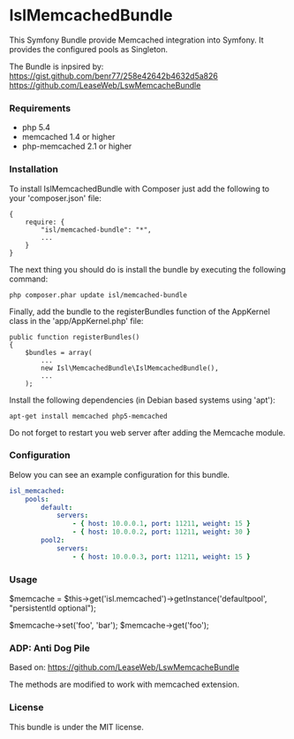 IslMemcachedBundle
==================

This Symfony Bundle provide Memcached integration into Symfony. It provides the configured pools as
Singleton. 

The Bundle is inpsired by: 
https://gist.github.com/benr77/258e42642b4632d5a826
https://github.com/LeaseWeb/LswMemcacheBundle

### Requirements

- php 5.4
- memcached 1.4 or higher 
- php-memcached 2.1 or higher

### Installation

To install IslMemcachedBundle with Composer just add the following to your 'composer.json' file:

    {
        require: {
            "isl/memcached-bundle": "*",
            ...
        }
    }

The next thing you should do is install the bundle by executing the following command:

    php composer.phar update isl/memcached-bundle

Finally, add the bundle to the registerBundles function of the AppKernel class in the 'app/AppKernel.php' file:

    public function registerBundles()
    {
        $bundles = array(
            ...
            new Isl\MemcachedBundle\IslMemcachedBundle(),
            ...
        );

Install the following dependencies (in Debian based systems using 'apt'):

    apt-get install memcached php5-memcached

Do not forget to restart you web server after adding the Memcache module. 


### Configuration

Below you can see an example configuration for this bundle.

```yml
isl_memcached:
    pools:
        default:
            servers:
                - { host: 10.0.0.1, port: 11211, weight: 15 }
                - { host: 10.0.0.2, port: 11211, weight: 30 }
        pool2:
            servers:
                - { host: 10.0.0.3, port: 11211, weight: 15 }

```

### Usage

$memcache = $this->get('isl.memcached')->getInstance('defaultpool', "persistentId optional");

$memcache->set('foo', 'bar');
$memcache->get('foo');

### ADP: Anti Dog Pile

Based on: https://github.com/LeaseWeb/LswMemcacheBundle

The methods are modified to work with memcached extension.

### License

This bundle is under the MIT license.